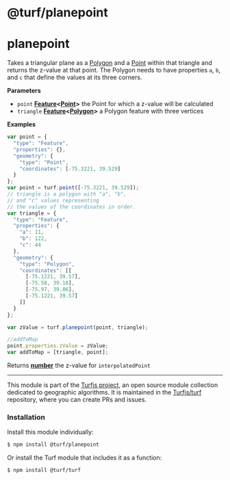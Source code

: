 # @turf/planepoint

# planepoint

Takes a triangular plane as a [Polygon](http://geojson.org/geojson-spec.html#polygon)
and a [Point](http://geojson.org/geojson-spec.html#point) within that triangle and returns the z-value
at that point. The Polygon needs to have properties `a`, `b`, and `c`
that define the values at its three corners.

**Parameters**

-   `point` **[Feature](http://geojson.org/geojson-spec.html#feature-objects)&lt;[Point](http://geojson.org/geojson-spec.html#point)>** the Point for which a z-value will be calculated
-   `triangle` **[Feature](http://geojson.org/geojson-spec.html#feature-objects)&lt;[Polygon](http://geojson.org/geojson-spec.html#polygon)>** a Polygon feature with three vertices

**Examples**

```javascript
var point = {
  "type": "Feature",
  "properties": {},
  "geometry": {
    "type": "Point",
    "coordinates": [-75.3221, 39.529]
  }
};
var point = turf.point([-75.3221, 39.529]);
// triangle is a polygon with "a", "b",
// and "c" values representing
// the values of the coordinates in order.
var triangle = {
  "type": "Feature",
  "properties": {
    "a": 11,
    "b": 122,
    "c": 44
  },
  "geometry": {
    "type": "Polygon",
    "coordinates": [[
      [-75.1221, 39.57],
      [-75.58, 39.18],
      [-75.97, 39.86],
      [-75.1221, 39.57]
    ]]
  }
};

var zValue = turf.planepoint(point, triangle);

//addToMap
point.properties.zValue = zValue;
var addToMap = [triangle, point];
```

Returns **[number](https://developer.mozilla.org/en-US/docs/Web/JavaScript/Reference/Global_Objects/Number)** the z-value for `interpolatedPoint`

<!-- This file is automatically generated. Please don't edit it directly:
if you find an error, edit the source file (likely index.js), and re-run
./scripts/generate-readmes in the turf project. -->

---

This module is part of the [Turfjs project](http://turfjs.org/), an open source
module collection dedicated to geographic algorithms. It is maintained in the
[Turfjs/turf](https://github.com/Turfjs/turf) repository, where you can create
PRs and issues.

### Installation

Install this module individually:

```sh
$ npm install @turf/planepoint
```

Or install the Turf module that includes it as a function:

```sh
$ npm install @turf/turf
```

